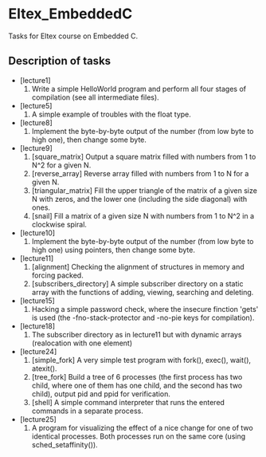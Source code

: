 # Eltex_EmbeddedC
Tasks for Eltex course on Embedded C.

## Description of tasks
* [lecture1]
    1. Write a simple HelloWorld program and perform all four stages of
    compilation (see all intermediate files).
* [lecture5]
    1. A simple example of troubles  with the float type.
* [lecture8]
    1. Implement the byte-by-byte output of the number (from low byte to high
    one), then change some byte.
* [lecture9]
    1. [square_matrix] Output a square matrix filled with numbers from 1 to N^2
    for a given N.
    2. [reverse_array] Reverse array filled with numbers from 1 to N for a
    given N.
    3. [triangular_matrix] Fill the upper triangle of the matrix of a
    given size N with zeros, and the lower one (including the side diagonal)
    with ones.
    4. [snail] Fill a matrix of a given size N with numbers from 1 to N^2
    in a clockwise spiral.
* [lecture10]
    1. Implement the byte-by-byte output of the number (from low byte to high
    one) using pointers, then change some byte.
* [lecture11]
    1. [alignment] Checking the alignment of structures in memory and forcing
    packed.
    2. [subscribers_directory] A simple subscriber directory on a static array
    with the functions of adding, viewing, searching and deleting.
* [lecture15]
    1. Hacking a simple password check, where the insecure finction 'gets' is
    used (the -fno-stack-protector and -no-pie keys for compilation).
* [lecture18]
    1. The subscriber directory as in lecture11 but with dynamic arrays
    (realocation with one element)
* [lecture24]
    1. [simple_fork] A very simple test program with fork(), exec(), wait(),
    atexit().
    2. [tree_fork] Build a tree of 6 processes (the first process has two child,
    where one of them has one child, and the second has two child), output pid
    and ppid for verification.
    3. [shell] A simple command interpreter that runs the entered commands in a
    separate process.
* [lecture25]
    1. A program for visualizing the effect of a nice change for one of two
    identical processes. Both processes run on the same core (using
    sched_setaffinity()).
